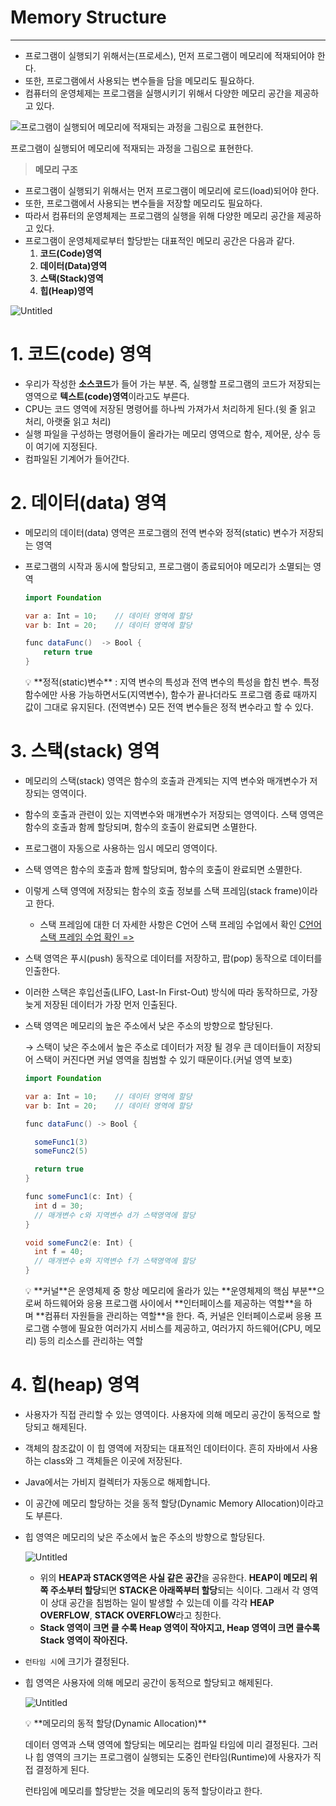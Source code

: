 # Memory Structure

---

- 프로그램이 실행되기 위해서는(프로세스), 먼저 프로그램이 메모리에 적재되어야 한다.
- 또한, 프로그램에서 사용되는 변수들을 담을 메모리도 필요하다.
- 컴퓨터의 운영체제는 프로그램을 실행시키기 위해서 다양한 메모리 공간을 제공하고 있다.

![프로그램이 실행되어 메모리에 적재되는 과정을 그림으로 표현한다.](Memory_Structure/Untitled.png)

프로그램이 실행되어 메모리에 적재되는 과정을 그림으로 표현한다.

> **메모리 구조**
> 
- 프로그램이 실행되기 위해서는 먼저 프로그램이 메모리에 로드(load)되어야 한다.
- 또한, 프로그램에서 사용되는 변수들을 저장할 메모리도 필요하다.
- 따라서 컴퓨터의 운영체제는 프로그램의 실행을 위해 다양한 메모리 공간을 제공하고 있다.
- 프로그램이 운영체제로부터 할당받는 대표적인 메모리 공간은 다음과 같다.
    1. **코드(Code)영역**
    2. **데이터(Data)영역**
    3. **스택(Stack)영역**
    4. **힙(Heap)영역**

![Untitled](Memory_Structure/Untitled1.png)

# 1. 코드(code) 영역

- 우리가 작성한 **소스코드**가 들어 가는 부분. 즉, 실행할 프로그램의 코드가 저장되는 영역으로 **텍스트(code)영역**이라고도 부른다.
- CPU는 코드 영역에 저장된 명령어를 하나씩 가져가서 처리하게 된다.(윗 줄 읽고 처리, 아랫줄 읽고 처리)
- 실행 파일을 구성하는 명령어들이 올라가는 메모리 영역으로 함수, 제어문, 상수 등이 여기에 지정된다.
- 컴파일된 기계어가 들어간다.

# 2. 데이터(data) 영역

- 메모리의 데이터(data) 영역은 프로그램의 전역 변수와 정적(static) 변수가 저장되는 영역
- 프로그램의 시작과 동시에 할당되고, 프로그램이 종료되어야 메모리가 소멸되는 영역
    
    ```java
    import Foundation
    
    var a: Int = 10;	// 데이터 영역에 할당
    var b: Int = 20;	// 데이터 영역에 할당
    
    func dataFunc()  -> Bool {
        return true
    }
    ```
    
    <aside>
    💡 **정적(static)변수** : 지역 변수의 특성과 전역 변수의 특성을 합친 변수. 특정 함수에만 사용 가능하면서도(지역변수), 함수가 끝나더라도 프로그램 종료 때까지 값이 그대로 유지된다. (전역변수)
    모든 전역 변수들은 정적 변수라고 할 수 있다.
    
    </aside>
    

# 3. 스택(stack) 영역

- 메모리의 스택(stack) 영역은 함수의 호출과 관계되는 지역 변수와 매개변수가 저장되는 영역이다.
- 함수의 호출과 관련이 있는 지역변수와 매개변수가 저장되는 영역이다. 스택 영역은 함수의 호출과 함께 할당되며, 함수의 호출이 완료되면 소멸한다.
- 프로그램이 자동으로 사용하는 임시 메모리 영역이다.
- 스택 영역은 함수의 호출과 함께 할당되며, 함수의 호출이 완료되면 소멸한다.
- 이렇게 스택 영역에 저장되는 함수의 호출 정보를 스택 프레임(stack frame)이라고 한다.
    - 스택 프레임에 대한 더 자세한 사항은 C언어 스택 프레임 수업에서 확인 [C언어 스택 프레임 수업 확인 =>](http://www.tcpschool.com/c/c_memory_stackframe)
- 스택 영역은 푸시(push) 동작으로 데이터를 저장하고, 팝(pop) 동작으로 데이터를 인출한다.
- 이러한 스택은 후입선출(LIFO, Last-In First-Out) 방식에 따라 동작하므로, 가장 늦게 저장된 데이터가 가장 먼저 인출된다.
- 스택 영역은 메모리의 높은 주소에서 낮은 주소의 방향으로 할당된다.
    
    → 스택이 낮은 주소에서 높은 주소로 데이터가 저장 될 경우 큰 데이터들이 저장되어 스택이 커진다면 커널 영역을 침범할 수 있기 때문이다.(커널 영역 보호)
    
    ```java
    import Foundation
    
    var a: Int = 10;	// 데이터 영역에 할당
    var b: Int = 20;	// 데이터 영역에 할당
    
    func dataFunc() -> Bool {
    
      someFunc1(3)
      someFunc2(5)
    
      return true
    }
    
    func someFunc1(c: Int) {
      int d = 30;	
      // 매개변수 c와 지역변수 d가 스택영역에 할당
    }
    
    void someFunc2(e: Int) {
      int f = 40;	
      // 매개변수 e와 지역변수 f가 스택영역에 할당
    }
    ```
    
    <aside>
    💡 **커널**은 운영체제 중 항상 메모리에 올라가 있는 **운영체제의 핵심 부분**으로써 하드웨어와 응용 프로그램 사이에서 **인터페이스를 제공하는 역할**을 하며 **컴퓨터 자원들을 관리하는 역할**을 한다. 즉, 커널은 인터페이스로써 응용 프로그램 수행에 필요한 여러가지 서비스를 제공하고, 여러가지 하드웨어(CPU, 메모리) 등의 리소스를 관리하는 역할
    
    </aside>
    

# 4. 힙(heap) 영역

- 사용자가 직접 관리할 수 있는 영역이다. 사용자에 의해 메모리 공간이 동적으로 할당되고 해제된다.
- 객체의 참조값이 이 힙 영역에 저장되는 대표적인 데이터이다.  흔히 자바에서 사용하는 class와 그 객체들은 이곳에 저장된다.
- Java에서는 가비지 컬렉터가 자동으로 해제합니다.
- 이 공간에 메모리 할당하는 것을 동적 할당(Dynamic Memory Allocation)이라고도 부른다.
- 힙 영역은 메모리의 낮은 주소에서 높은 주소의 방향으로 할당된다.
    
    ![Untitled](Memory_Structure/Untitled2.png)
    
    - 위의 **HEAP과 STACK영역은 사실 같은 공간**을 공유한다. **HEAP이 메모리 위쪽 주소부터 할당**되면 **STACK은 아래쪽부터 할당**되는 식이다. 그래서 각 영역이 상대 공간을 침범하는 일이 발생할 수 있는데 이를 각각 **HEAP OVERFLOW**, **STACK OVERFLOW**라고 칭한다.
    - **Stack 영역이 크면 클 수록 Heap 영역이 작아지고, Heap 영역이 크면 클수록 Stack 영역이 작아진다.**
- `런타임 시`에 크기가 결정된다.
- 힙 영역은 사용자에 의해 메모리 공간이 동적으로 할당되고 해제된다.
    
    ![Untitled](Memory_Structure/Untitled3.png)
    
    <aside>
    💡 **메모리의 동적 할당(Dynamic Allocation)**
    
    데이터 영역과 스택 영역에 할당되는 메모리는 컴파일 타임에 미리 결정된다. 그러나 힙 영역의 크기는 프로그램이 실행되는 도중인 런타임(Runtime)에 사용자가 직접 결정하게 된다. 
    
    런타임에 메모리를 할당받는 것을 메모리의 동적 할당이라고 한다.
    
    </aside>